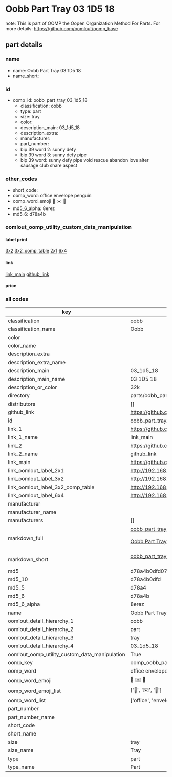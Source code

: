# Oobb Part Tray 03 1D5 18  

note: This is part of OOMP the Oopen Organization Method For Parts. For more details: https://github.com/oomlout/oomp_base

##  part details





### name
* name: Oobb Part Tray 03 1D5 18
* name_short: 
### id
* oomp_id: oobb_part_tray_03_1d5_18
  * classification: oobb
  * type: part
  * size: tray
  * color: 
  * description_main: 03_1d5_18
  * description_extra: 
  * manufacturer: 
  * part_number: 
  * bip 39 word 2: sunny defy
  * bip 39 word 3: sunny defy pipe
  * bip 39 word: sunny defy pipe void rescue abandon love alter sausage club share aspect

### other_codes
* short_code: 
* oomp_word: office envelope penguin
* oomp_word_emoji :office: :envelope: :penguin:
* md5_6_alpha: 8erez
* md5_6: d78a4b






### oomlout_oomp_utility_custom_data_manipulation
#### label print
[3x2](http://192.168.1.245:1112/?label=oomp%208erez)
[3x2_oomp_table](http://192.168.1.107:1112/?label=oomp%208erez)
[2x1](http://192.168.1.242:1112/?label=oomp%208erez)
[6x4](http://192.168.1.55:1112/?label=oomp%208erez)    

#### link

[link_main](https://github.com/oomlout/oomlout_oomp_current_version_messy/tree/main/parts/oobb_part_tray_03_1d5_18) [github_link](https://github.com/oomlout/oomlout_oomp_part_src/tree/main/parts/oobb_part_tray_03_1d5_18)                             

#### price







### all codes 
| key | value |  
| --- | --- |  
| classification | oobb |  
| classification_name | Oobb |  
| color |  |  
| color_name |  |  
| description_extra |  |  
| description_extra_name |  |  
| description_main | 03_1d5_18 |  
| description_main_name | 03 1D5 18 |  
| description_or_color | 32k |  
| directory | parts/oobb_part_tray_03_1d5_18 |  
| distributors | [] |  
| github_link | https://github.com/oomlout/oomlout_oomp_part_src/tree/main/parts/oobb_part_tray_03_1d5_18 |  
| id | oobb_part_tray_03_1d5_18 |  
| link_1 | https://github.com/oomlout/oomlout_oomp_current_version_messy/tree/main/parts/oobb_part_tray_03_1d5_18 |  
| link_1_name | link_main |  
| link_2 | https://github.com/oomlout/oomlout_oomp_part_src/tree/main/parts/oobb_part_tray_03_1d5_18 |  
| link_2_name | github_link |  
| link_main | https://github.com/oomlout/oomlout_oomp_current_version_messy/tree/main/parts/oobb_part_tray_03_1d5_18 |  
| link_oomlout_label_2x1 | http://192.168.1.242:1112/?label=oomp%208erez |  
| link_oomlout_label_3x2 | http://192.168.1.245:1112/?label=oomp%208erez |  
| link_oomlout_label_3x2_oomp_table | http://192.168.1.107:1112/?label=oomp%208erez |  
| link_oomlout_label_6x4 | http://192.168.1.55:1112/?label=oomp%208erez |  
| manufacturer |  |  
| manufacturer_name |  |  
| manufacturers | [] |  
| markdown_full | [oobb_part_tray_03_1d5_18](https://github.com/oomlout/oomlout_oomp_current_version_messy/tree/main/parts/oobb_part_tray_03_1d5_18)<br>[](https://github.com/oomlout/oomlout_oomp_current_version_messy/tree/main/parts/oobb_part_tray_03_1d5_18)<br>[Oobb Part Tray 03 1D5 18](https://github.com/oomlout/oomlout_oomp_current_version_messy/tree/main/parts/oobb_part_tray_03_1d5_18)<br><br> |  
| markdown_short | [oobb_part_tray_03_1d5_18](https://github.com/oomlout/oomlout_oomp_current_version_messy/tree/main/parts/oobb_part_tray_03_1d5_18)<br><br> |  
| md5 | d78a4b0dfd07708c005b9f594a8e6ecb |  
| md5_10 | d78a4b0dfd |  
| md5_5 | d78a4 |  
| md5_6 | d78a4b |  
| md5_6_alpha | 8erez |  
| name | Oobb Part Tray 03 1D5 18 |  
| oomlout_detail_hierarchy_1 | oobb |  
| oomlout_detail_hierarchy_2 | part |  
| oomlout_detail_hierarchy_3 | tray |  
| oomlout_detail_hierarchy_4 | 03_1d5_18 |  
| oomlout_oomp_utility_custom_data_manipulation | True |  
| oomp_key | oomp_oobb_part_tray_03_1d5_18 |  
| oomp_word | office envelope penguin |  
| oomp_word_emoji | :office: :envelope: :penguin: |  
| oomp_word_emoji_list | [':office:', ':envelope:', ':penguin:'] |  
| oomp_word_list | ['office', 'envelope', 'penguin'] |  
| part_number |  |  
| part_number_name |  |  
| short_code |  |  
| short_name |  |  
| size | tray |  
| size_name | Tray |  
| type | part |  
| type_name | Part |  
